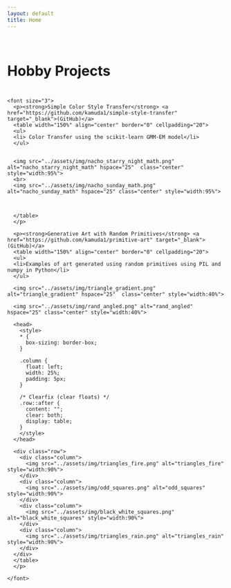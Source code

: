 ```yaml
---
layout: default
title: Home
---
```


<div class="post">

<br>
  <font size="6">
  <h4>Hobby Projects</h4>
  </font>
      
    <font size="3"> 
      <p><strong>Simple Color Style Transfer</strong> <a href="https://github.com/kamuda1/simple-style-transfer" target="_blank">(GitHub)</a> 
      <table width="150%" align="center" border="0" cellpadding="20">
      <ul>
      <li> Color Transfer using the scikit-learn GMM-EM model</li>
      </ul>
      
      
      <img src="../assets/img/nacho_starry_night_math.png" alt="nacho_starry_night_math" hspace="25"  class="center" style="width:95%">
      <br>
      <img src="../assets/img/nacho_sunday_math.png" alt="nacho_sunday_math" hspace="25" class="center" style="width:95%">
      
      
      
      </table>
      </p>

      <p><strong>Generative Art with Random Primitives</strong> <a href="https://github.com/kamuda1/primitive-art" target="_blank">(GitHub)</a> 
      <table width="150%" align="center" border="0" cellpadding="20">
      <ul>
      <li>Examples of art generated using random primitives using PIL and numpy in Python</li>
      </ul>
      
      <img src="../assets/img/triangle_gradient.png" alt="triangle_gradient" hspace="25"  class="center" style="width:40%">
      
      <img src="../assets/img/rand_angled.png" alt="rand_angled" hspace="25" class="center" style="width:40%">
      
      <head>
        <style>
        * {
          box-sizing: border-box;
        }

        .column {
          float: left;
          width: 25%;
          padding: 5px;
        }

        /* Clearfix (clear floats) */
        .row::after {
          content: "";
          clear: both;
          display: table;
        }
        </style>
      </head>
      
      <div class="row">
        <div class="column">
          <img src="../assets/img/triangles_fire.png" alt="triangles_fire" style="width:90%">
        </div>
        <div class="column">
          <img src="../assets/img/odd_squares.png" alt="odd_squares" style="width:90%">
        </div>
        <div class="column">
          <img src="../assets/img/black_white_squares.png" alt="black_white_squares" style="width:90%">
        </div>
        <div class="column">
          <img src="../assets/img/triangles_rain.png" alt="triangles_rain" style="width:90%">
        </div>
      </div>
      </table>
      </p>
      
    </font>
  
</div>